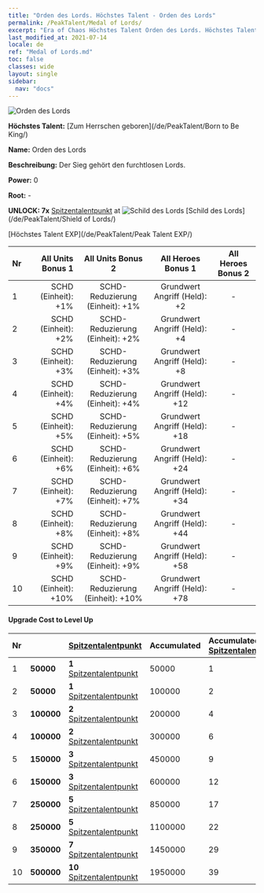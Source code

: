 ```yaml
---
title: "Orden des Lords. Höchstes Talent - Orden des Lords"
permalink: /PeakTalent/Medal of Lords/
excerpt: "Era of Chaos Höchstes Talent Orden des Lords. Höchstes Talent Orden des Lords. Orden des Lords"
last_modified_at: 2021-07-14
locale: de
ref: "Medal of Lords.md"
toc: false
classes: wide
layout: single
sidebar:
  nav: "docs"
---
```


  ![Orden des Lords](/images/pt/talent_4303.png)

  **Höchstes Talent:** [Zum Herrschen geboren](/de/PeakTalent/Born to Be King/)

  **Name:** Orden des Lords

  **Beschreibung:** Der Sieg gehört den furchtlosen Lords.

  **Power:** 0

  **Root:** -

  **UNLOCK: 7x** [Spitzentalentpunkt](/ItemsDE/con_934/) at ![Schild des Lords](/images/pt/talent_4302.png) [Schild des Lords](/de/PeakTalent/Shield of Lords/)

  [Höchstes Talent EXP](/de/PeakTalent/Peak Talent EXP/)

  | Nr | All Units Bonus 1 | All Units Bonus 2 | All Heroes Bonus 1 | All Heroes Bonus 2 |
  |:---|--------------:|:-------------:|:-------------:|:-------------:|
  | 1 | SCHD (Einheit): +1% | SCHD-Reduzierung (Einheit): +1% | Grundwert Angriff (Held): +2 | - |
  | 2 | SCHD (Einheit): +2% | SCHD-Reduzierung (Einheit): +2% | Grundwert Angriff (Held): +4 | - |
  | 3 | SCHD (Einheit): +3% | SCHD-Reduzierung (Einheit): +3% | Grundwert Angriff (Held): +8 | - |
  | 4 | SCHD (Einheit): +4% | SCHD-Reduzierung (Einheit): +4% | Grundwert Angriff (Held): +12 | - |
  | 5 | SCHD (Einheit): +5% | SCHD-Reduzierung (Einheit): +5% | Grundwert Angriff (Held): +18 | - |
  | 6 | SCHD (Einheit): +6% | SCHD-Reduzierung (Einheit): +6% | Grundwert Angriff (Held): +24 | - |
  | 7 | SCHD (Einheit): +7% | SCHD-Reduzierung (Einheit): +7% | Grundwert Angriff (Held): +34 | - |
  | 8 | SCHD (Einheit): +8% | SCHD-Reduzierung (Einheit): +8% | Grundwert Angriff (Held): +44 | - |
  | 9 | SCHD (Einheit): +9% | SCHD-Reduzierung (Einheit): +9% | Grundwert Angriff (Held): +58 | - |
  | 10 | SCHD (Einheit): +10% | SCHD-Reduzierung (Einheit): +10% | Grundwert Angriff (Held): +78 | - |


#### Upgrade Cost to Level Up

  | Nr | <i class="fas fa-coins"/> | [Spitzentalentpunkt](/ItemsDE/con_934/) | Accumulated <i class="fas fa-coins"/> | Accumulated [Spitzentalentpunkt](/ItemsDE/con_934/) |
  |:---|:--------------|:-------------|:-------------|:-------------|
  | 1 | **50000** | **1** [Spitzentalentpunkt](/ItemsDE/con_934/) | 50000 | 1 |
  | 2 | **50000** | **1** [Spitzentalentpunkt](/ItemsDE/con_934/) | 100000 | 2 |
  | 3 | **100000** | **2** [Spitzentalentpunkt](/ItemsDE/con_934/) | 200000 | 4 |
  | 4 | **100000** | **2** [Spitzentalentpunkt](/ItemsDE/con_934/) | 300000 | 6 |
  | 5 | **150000** | **3** [Spitzentalentpunkt](/ItemsDE/con_934/) | 450000 | 9 |
  | 6 | **150000** | **3** [Spitzentalentpunkt](/ItemsDE/con_934/) | 600000 | 12 |
  | 7 | **250000** | **5** [Spitzentalentpunkt](/ItemsDE/con_934/) | 850000 | 17 |
  | 8 | **250000** | **5** [Spitzentalentpunkt](/ItemsDE/con_934/) | 1100000 | 22 |
  | 9 | **350000** | **7** [Spitzentalentpunkt](/ItemsDE/con_934/) | 1450000 | 29 |
  | 10 | **500000** | **10** [Spitzentalentpunkt](/ItemsDE/con_934/) | 1950000 | 39 |
